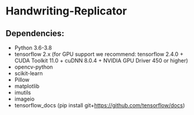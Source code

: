 # Handwriting-Replicator

## Dependencies:

- Python 3.6-3.8
- tensorflow 2.x (for GPU support we recommend: tensorflow 2.4.0 + CUDA Toolkit 11.0 + cuDNN 8.0.4 + NVIDIA GPU Driver 450 or higher)
- opencv-python
- scikit-learn
- Pillow
- matplotlib
- imutils
- imageio
- tensorflow_docs (pip install git+https://github.com/tensorflow/docs)
